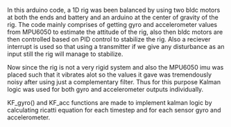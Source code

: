 In this arduino code, a 1D rig was been balanced by using two bldc motors at both the ends and battery and an arduino at the center of gravity of the rig. The code mainly comprises of getting gyro and accelerometer values from MPU6050 to estimate the attitude of the rig, also then bldc motors are then controlled based on PID control to stabilize the rig. Also a reciever interrupt is used so that using a transmitter if we give any disturbance as an input still the rig will manage to stabilize.

Now since the rig is not a very rigid system and also the MPU6050 imu was placed such that it vibrates alot so the values it gave was tremendously noisy after using just a complementary filter. Thus for this purpose Kalman logic was used for both gyro and accelerometer outputs individually.

KF_gyro() and KF_acc functions are made to implement kalman logic by calculating ricatti equation for each timestep and for each sensor gyro and accelerometer.
